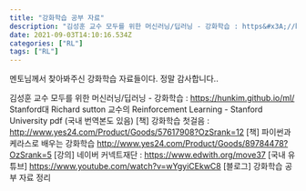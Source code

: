 ```yaml
---
title: "강화학습 공부 자료"
description: "김성훈 교수 모두를 위한 머신러닝/딥러닝 - 강화학습 : https&#x3A;//hunkim.github.io/ml/Stanford대 Richard sutton 교수의 Reinforcement Learning - Stanford University pdf (국내 번역본"
date: 2021-09-03T14:10:16.534Z
categories: ["RL"]
tags: ["RL"]
---
```

멘토님께서 찾아봐주신 강화학습 자료들이다. 정말 감사합니다..

김성훈 교수 모두를 위한 머신러닝/딥러닝 - 강화학습 : https://hunkim.github.io/ml/
Stanford대 Richard sutton 교수의 Reinforcement Learning - Stanford University pdf (국내 번역본도 있음)
[책] 강화학습 첫걸음 : http://www.yes24.com/Product/Goods/57617908?OzSrank=12
[책] 파이썬과 케라스로 배우는 강화학습 http://www.yes24.com/Product/Goods/89784478?OzSrank=5
[강의] 네이버 커넥트재단 : https://www.edwith.org/move37
[국내 유튜브] https://www.youtube.com/watch?v=wYgyiCEkwC8
[블로그] 강화학습 공부 자료 정리